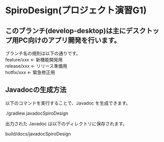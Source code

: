 # SpiroDesign(プロジェクト演習G1)  
## このブランチ(develop-desktop)は主にデスクトップ用PC向けのアプリ開発を行います。  
ブランチ名の規則は以下の通りです。  
feature/xxx             ← 新機能開発用  
release/xxx             ← リリース準備用  
hotfix/xxx              ← 緊急修正用  

## Javadocの生成方法

以下のコマンドを実行することで、Javadoc を生成できます。

./gradlew javadocSpiroDesign

出力された Javadoc は以下のディレクトリに保存されます。

build/docs/javadocSpiroDesign
